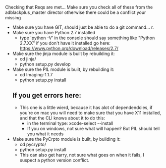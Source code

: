 
Checking that Reqs are met...
Make sure you check all of these from the adblackplus_master director otherwise there could
be a conflict your missing

 - Make sure you have GIT, should just be able to do a git command...  r.
 - Make sure you have Python 2.7  installed
    - type 'python -V' in the console should say something like "Python 2.7.XX" if you don't have it
        installed go here: https://www.python.org/download/releases/2.7/
 - Make sure the jinja module is built by rebuilding it: 
    - cd jinja/
    - python setup.py develop
 - Make sure the PIL module is built, by rebuilding it:
    - cd Imaging-1.1.7
    - python setup.py install
    ## If you get errors here:
    - This one is a little wierd, because it has alot of dependendcies, if you're on mac you will 
        need to make sure that you have X11 installed, and that the CLI knows about it to do this:
        - in the terminal type: xcode-select --install
        - If you on windows, not sure what will happen? But PIL should tell you what it needs
 - Make sure the PyCrpto module is built, by building it:
    - cd pycrypto/
    - python setup.py install
    - This can also get harry, not sure what goes on when it fails, I suspect a python version conflict.

